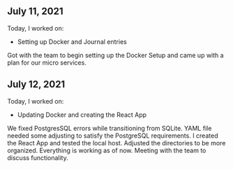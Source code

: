 ## July 11, 2021

Today, I worked on:

* Setting up Docker and Journal entries

Got with the team to begin setting up the 
Docker Setup and came up with a plan for 
our micro services.

## July 12, 2021

Today, I worked on:

* Updating Docker and creating the React App

We fixed PostgresSQL errors while transitioning 
from SQLite. YAML file needed some adjusting to 
satisfy the PostgreSQL requirements. I created the 
React App and tested the local host. Adjusted the 
directories to be more organized. Everything is working
as of now. Meeting with the team to discuss functionality.